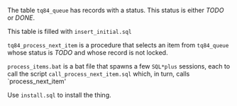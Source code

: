 The table `tq84_queue` has records with a status. This status is either *TODO* or *DONE*.

This table is filled with `insert_initial.sql`

`tq84_process_next_item` is a procedure that selects an item from `tq84_queue` whose status
is *TODO* and whose record is not locked.

`process_items.bat` is a bat file that spawns a few `SQL*plus` sessions, each to call the
script `call_process_next_item.sql` which, in turn, calls `process_next_item'

Use `install.sql` to install the thing.
